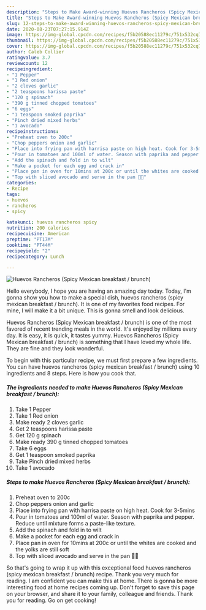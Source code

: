 ```yaml
---
description: "Steps to Make Award-winning Huevos Rancheros (Spicy Mexican breakfast / brunch)"
title: "Steps to Make Award-winning Huevos Rancheros (Spicy Mexican breakfast / brunch)"
slug: 12-steps-to-make-award-winning-huevos-rancheros-spicy-mexican-breakfast-brunch
date: 2020-08-23T07:27:15.914Z
image: https://img-global.cpcdn.com/recipes/f5b20588ec11279c/751x532cq70/huevos-rancheros-spicy-mexican-breakfast-brunch-recipe-main-photo.jpg
thumbnail: https://img-global.cpcdn.com/recipes/f5b20588ec11279c/751x532cq70/huevos-rancheros-spicy-mexican-breakfast-brunch-recipe-main-photo.jpg
cover: https://img-global.cpcdn.com/recipes/f5b20588ec11279c/751x532cq70/huevos-rancheros-spicy-mexican-breakfast-brunch-recipe-main-photo.jpg
author: Caleb Collier
ratingvalue: 3.7
reviewcount: 12
recipeingredient:
- "1 Pepper"
- "1 Red onion"
- "2 cloves garlic"
- "2 teaspoons harissa paste"
- "120 g spinach"
- "390 g tinned chopped tomatoes"
- "6 eggs"
- "1 teaspoon smoked paprika"
- "Pinch dried mixed herbs"
- "1 avocado"
recipeinstructions:
- "Preheat oven to 200c"
- "Chop peppers onion and garlic"
- "Place into frying pan with harrisa paste on high heat. Cook for 3-5mins"
- "Pour in tomatoes and 100ml of water. Season with paprika and pepper. Reduce until mixture forms a paste-like texture."
- "Add the spinach and fold in to wilt"
- "Make a pocket for each egg and crack in"
- "Place pan in oven for 10mins at 200c or until the whites are cooked and the yolks are still soft"
- "Top with sliced avocado and serve in the pan 🍳🥑"
categories:
- Recipe
tags:
- huevos
- rancheros
- spicy

katakunci: huevos rancheros spicy 
nutrition: 200 calories
recipecuisine: American
preptime: "PT17M"
cooktime: "PT44M"
recipeyield: "2"
recipecategory: Lunch

---
```



![Huevos Rancheros (Spicy Mexican breakfast / brunch)](https://img-global.cpcdn.com/recipes/f5b20588ec11279c/751x532cq70/huevos-rancheros-spicy-mexican-breakfast-brunch-recipe-main-photo.jpg)

Hello everybody, I hope you are having an amazing day today. Today, I'm gonna show you how to make a special dish, huevos rancheros (spicy mexican breakfast / brunch). It is one of my favorites food recipes. For mine, I will make it a bit unique. This is gonna smell and look delicious.

Huevos Rancheros (Spicy Mexican breakfast / brunch) is one of the most favored of recent trending meals in the world. It's enjoyed by millions every day. It is easy, it is quick, it tastes yummy. Huevos Rancheros (Spicy Mexican breakfast / brunch) is something that I have loved my whole life. They are fine and they look wonderful.




To begin with this particular recipe, we must first prepare a few ingredients. You can have huevos rancheros (spicy mexican breakfast / brunch) using 10 ingredients and 8 steps. Here is how you cook that.

<!--inarticleads1-->

##### The ingredients needed to make Huevos Rancheros (Spicy Mexican breakfast / brunch):

1. Take 1 Pepper
1. Take 1 Red onion
1. Make ready 2 cloves garlic
1. Get 2 teaspoons harissa paste
1. Get 120 g spinach
1. Make ready 390 g tinned chopped tomatoes
1. Take 6 eggs
1. Get 1 teaspoon smoked paprika
1. Take Pinch dried mixed herbs
1. Take 1 avocado




<!--inarticleads2-->

##### Steps to make Huevos Rancheros (Spicy Mexican breakfast / brunch):

1. Preheat oven to 200c
1. Chop peppers onion and garlic
1. Place into frying pan with harrisa paste on high heat. Cook for 3-5mins
1. Pour in tomatoes and 100ml of water. Season with paprika and pepper. Reduce until mixture forms a paste-like texture.
1. Add the spinach and fold in to wilt
1. Make a pocket for each egg and crack in
1. Place pan in oven for 10mins at 200c or until the whites are cooked and the yolks are still soft
1. Top with sliced avocado and serve in the pan 🍳🥑




So that's going to wrap it up with this exceptional food huevos rancheros (spicy mexican breakfast / brunch) recipe. Thank you very much for reading. I am confident you can make this at home. There is gonna be more interesting food at home recipes coming up. Don't forget to save this page on your browser, and share it to your family, colleague and friends. Thank you for reading. Go on get cooking!
